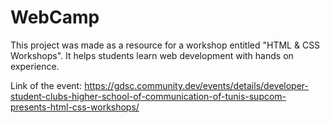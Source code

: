 # WebCamp
This project was made as a resource for a workshop entitled "HTML & CSS Workshops". It helps students learn web development with hands on experience.

Link of the event:
https://gdsc.community.dev/events/details/developer-student-clubs-higher-school-of-communication-of-tunis-supcom-presents-html-css-workshops/
